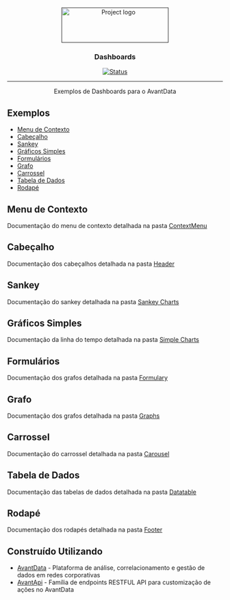 <p align="center">
  <a href="" rel="noopener">
 <img width=250px height=82px src="https://i.imgur.com/zHVh1RJ.png" alt="Project logo"></a>
</p>

<h3 align="center">Dashboards</h3>

<div align="center">

[![Status](https://img.shields.io/badge/status-active-success.svg)]()

</div>

---

<p align="center"> Exemplos de Dashboards para o AvantData
    <br> 
</p>

## Exemplos

- [Menu de Contexto](#contextmenu)
- [Cabeçalho](#header)
- [Sankey](#sankey)
- [Gráficos Simples](#simplecharts)
- [Formulários](#forms)
- [Grafo](#graphs)
- [Carrossel](#carousel)
- [Tabela de Dados](#datatable)
- [Rodapé](#footer)

## Menu de Contexto <a name = "contextmenu"></a>

Documentação do menu de contexto detalhada na pasta [ContextMenu](./ContextMenu/)

## Cabeçalho <a name = "header"></a>

Documentação dos cabeçalhos detalhada na pasta [Header](./Header/)

## Sankey <a name = "sankey"></a>

Documentação do sankey detalhada na pasta [Sankey Charts](./Sankey%20Chart/)

## Gráficos Simples <a name = "simplecharts"></a>

Documentação da linha do tempo detalhada na pasta [Simple Charts](./Simple%20Charts/)

## Formulários <a name = "forms"></a>

Documentação dos grafos detalhada na pasta [Formulary](./Formulary/)

## Grafo <a name = "graphs"></a>

Documentação dos grafos detalhada na pasta [Graphs](./Graphs/)

## Carrossel <a name = "carousel"></a>

Documentação do carrossel detalhada na pasta [Carousel](./Carousel/)

## Tabela de Dados <a name = "datatable"></a>

Documentação das tabelas de dados detalhada na pasta [Datatable](./Datatable/)

## Rodapé <a name = "footer"></a>

Documentação dos rodapés detalhada na pasta [Footer](./Footer/)

## Construído Utilizando <a name = "built_using"></a>

- [AvantData](https://www.avantdata.com.br/) - Plataforma de análise, correlacionamento e gestão de dados em redes corporativas
- [AvantApi](https://avantapi.avantsec.com.br/) - Família de endpoints RESTFUL API para customização de ações no AvantData
